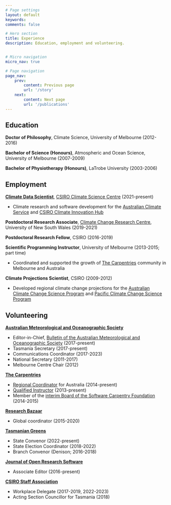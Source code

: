 ```yaml
---
# Page settings
layout: default
keywords:
comments: false

# Hero section
title: Experience
description: Education, employment and volunteering.


# Micro navigation
micro_nav: true

# Page navigation
page_nav:
    prev:
        content: Previous page
        url: '/story'
    next:
        content: Next page
        url: '/publications'
---
```


## Education

**Doctor of Philosophy**,
Climate Science, University of Melbourne (2012-2016)  
  
**Bachelor of Science (Honours)**,
Atmospheric and Ocean Science, University of Melbourne (2007-2009)  
  
**Bachelor of Physiotherapy (Honours)**,
LaTrobe University (2003-2006)  


## Employment

**[Climate Data Scientist](https://people.csiro.au/i/d/damien-irving)**,
[CSIRO Climate Science Centre](https://www.csiro.au/en/research/environmental-impacts/climate-change/climate-science-centre) (2021-present)
* Climate research and software development for the [Australian Climate Service](https://www.acs.gov.au/) and [CSIRO Climate Innovation Hub](https://www.csiro.au/en/about/challenges-missions/climate-mission)

**Postdoctoral Research Associate**,
[Climate Change Research Centre](http://www.ccrc.unsw.edu.au/),
University of New South Wales (2019-2021)

**Postdoctoral Research Fellow**,
CSIRO (2016-2019)

**Scientific Programming Instructor**,
University of Melbourne (2013-2015; part time)
* Coordinated and supported the growth of [The Carpentries](https://carpentries.org/) community in Melbourne and Australia

**Climate Projections Scientist**,
CSIRO (2009-2012)
* Developed regional climate change projections for the [Australian Climate Change Science Program](http://www.cawcr.gov.au/projects/climatechange/) and [Pacific Climate Change Science Program](http://www.pacificclimatechangescience.org/)

## Volunteering

**[Australian Meteorological and Oceanographic Society](http://www.amos.org.au/)**
* Editor-in-Chief, [Bulletin of the Australian Meteorological and Oceanographic Society](https://www.amos.org.au/activities/publications/bamos/) (2017-present)
* Tasmania Secretary (2017-present)
* Communications Coordinator (2017-2023)
* National Secretary (2011-2017)
* Melbourne Centre Chair (2012)

**[The Carpentries](https://carpentries.org/)**
* [Regional Coordinator](https://carpentries.org/regions_au/) for Australia (2014-present)
* [Qualified Instructor](https://carpentries.org/instructors/) (2013-present)
* Member of the [interim Board of the Software Carpentry Foundation](http://software-carpentry.org/blog/2014/10/announcing-the-creation-of-the-software-carpentry-foundational.html) (2014-2015)

**[Research Bazaar](https://resbazblog.wordpress.com/)**  
* Global coordinator (2015-2020) 

**[Tasmanian Greens](http://greens.org.au/tas)**
* State Convenor (2022-present)
* State Election Coordinator (2018-2022)
* Branch Convenor (Denison; 2016-2018)

**[Journal of Open Research Software](http://openresearchsoftware.metajnl.com/)**
* Associate Editor (2016-present)

**[CSIRO Staff Association](https://cpsu-csiro.org.au/)**
* Workplace Delegate (2017-2019, 2022-2023)
* Acting Section Councillor for Tasmania (2018)

